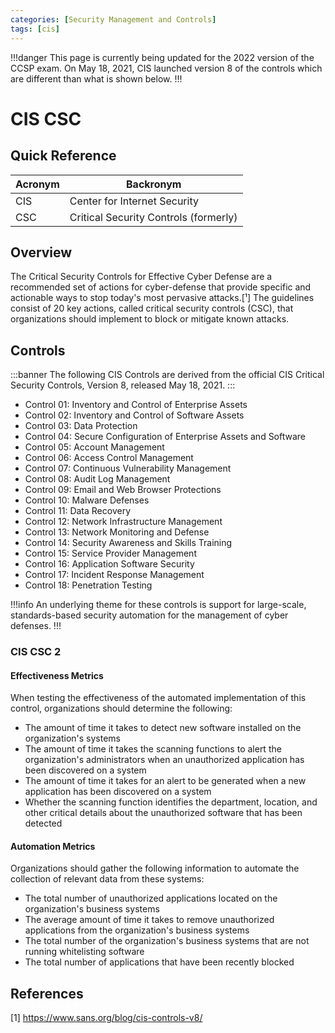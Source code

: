 ```yaml
---
categories: [Security Management and Controls]
tags: [cis]
---
```


!!!danger
This page is currently being updated for the 2022 version of the CCSP exam. On May 18, 2021, CIS launched version 8 of the controls which are different than what is shown below.
!!!

# CIS CSC

## Quick Reference

| Acronym | Backronym |
| - | - |
| CIS | Center for Internet Security |
| CSC | Critical Security Controls (formerly) |

## Overview

The Critical Security Controls for Effective Cyber Defense are a recommended set of actions for cyber-defense that provide specific and actionable ways to stop today's most pervasive attacks.[¹] The guidelines consist of 20 key actions, called critical security controls (CSC), that organizations should implement to block or mitigate known attacks.

## Controls

:::banner
The following CIS Controls are derived from the official CIS Critical Security Controls, Version 8, released May 18, 2021.
:::

- Control 01: Inventory and Control of Enterprise Assets
- Control 02: Inventory and Control of Software Assets
- Control 03: Data Protection
- Control 04: Secure Configuration of Enterprise Assets and Software
- Control 05: Account Management
- Control 06: Access Control Management
- Control 07: Continuous Vulnerability Management
- Control 08: Audit Log Management
- Control 09: Email and Web Browser Protections
- Control 10: Malware Defenses
- Control 11: Data Recovery
- Control 12: Network Infrastructure Management
- Control 13: Network Monitoring and Defense
- Control 14: Security Awareness and Skills Training
- Control 15: Service Provider Management
- Control 16: Application Software Security
- Control 17: Incident Response Management
- Control 18: Penetration Testing

!!!info
An underlying theme for these controls is support for large-scale, standards-based security automation for the management of cyber defenses.
!!!

### CIS CSC 2

#### Effectiveness Metrics

When testing the effectiveness of the automated implementation of this control, organizations should determine the following:

- The amount of time it takes to detect new software installed on the organization's systems
- The amount of time it takes the scanning functions to alert the organization's administrators when an unauthorized application has been discovered on a system
- The amount of time it takes for an alert to be generated when a new application has been discovered on a system
- Whether the scanning function identifies the department, location, and other critical details about the unauthorized software that has been detected

#### Automation Metrics

Organizations should gather the following information to automate the collection of relevant data from these systems:

- The total number of unauthorized applications located on the organization's business systems
- The average amount of time it takes to remove unauthorized applications from the organization's business systems
- The total number of the organization's business systems that are not running whitelisting software
- The total number of applications that have been recently blocked

## References

[1] https://www.sans.org/blog/cis-controls-v8/